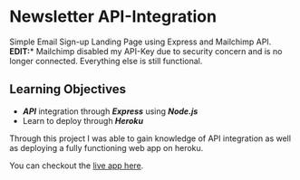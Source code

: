 # Newsletter API-Integration
Simple Email Sign-up Landing Page using Express and Mailchimp API. <br />
**EDIT:*** Mailchimp disabled my API-Key due to security concern and is no longer connected. Everything else is still functional. 

## Learning Objectives
* ***API*** integration through ***Express*** using ***Node.js***
* Learn to deploy through ***Heroku***

Through this project I was able to gain knowledge of API integration as well as deploying a fully functioning web app on heroku.

You can checkout the [live app here](https://glacial-springs-29520.herokuapp.com/).
